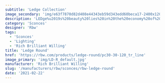 ```yaml
---
subtitle: 'Ledge Collection'
image_secondary: 'img/e63f7870d82d408e44343eb59d343edd60beca17-2400x1200.png'
description: 'LEDge%u2019s%20beauty%20lies%20in%20the%20economy%20of%20its%20form.%20Ledge%u2019s%20clean-cut%20design%2C%20drawn%20up%20as%20an%20intersection%20between%20two%20geometric%20planes%2C%20fits%20nicely%20into%20a%20range%20of%20settings.%20Its%20flexibility%20extends%20further%20in%20options%20of%20upward%20or%20downward%20installation%20and%20an%20array%20of%20surface%20finishes.%A0'
category: 'Sconces'
designer: 'Rbw'
tags:
  - 'Sconces'
  - 'Lighting'
  - 'Rich Brilliant Willing'
title: 'Ledge Round'
href: 'https://rbw.com/products/ledge-round/pc30-30-120_tr_line'
image_primary: 'img/LD-R_default.jpg'
manufacturer: 'Rich Brilliant Willing'
slug: '/manufacturers/rbw/sconces/rbw-ledge-round'
date: '2021-02-22'
---
```

